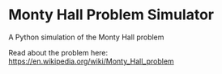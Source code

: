 # Monty Hall Problem Simulator
A Python simulation of the Monty Hall problem

Read about the problem here: https://en.wikipedia.org/wiki/Monty_Hall_problem
